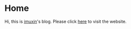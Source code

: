 # Home

Hi, this is [imuxin](https://github.com/imuxin/)'s blog. Please click [here](https://imuxin.gitbook.io/blog) to visit the website.
